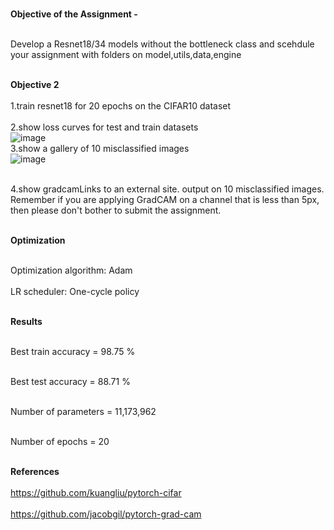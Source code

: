 **</br>Objective of the Assignment -</br>**

</br>Develop a Resnet18/34 models without the bottleneck class and scehdule your assignment with folders on model,utils,data,engine</br>

**</br> Objective 2 </br>**
</br>1.train resnet18 for 20 epochs on the CIFAR10 dataset</br>
</br>2.show loss curves for test and train datasets</br>
![image](https://github.com/padmanabh275/S11_Cam_LR_Optimizers/assets/44230428/44bb85a2-b04d-4c0c-bf28-9e8e9b1313ab)
</br>3.show a gallery of 10 misclassified images</br>
![image](https://github.com/padmanabh275/S11_Cam_LR_Optimizers/assets/44230428/49007924-4660-4ec4-8f5e-1c735b6985dd)

</br>4.show gradcamLinks to an external site. output on 10 misclassified images. Remember if you are applying GradCAM on a channel that is less than 5px, then please don't bother to submit the assignment. </br>

**</br>Optimization</br>**

</br>Optimization algorithm: Adam</br>
</br>LR scheduler: One-cycle policy</br>

**</br>Results</br>**

</br>Best train accuracy = 98.75 %</br>

</br>Best test accuracy =  88.71 %</br>

</br>Number of parameters = 11,173,962 </br>

</br>Number of epochs = 20 </br>



</br>**References**</br>
</br>https://github.com/kuangliu/pytorch-cifar</br>
</br>https://github.com/jacobgil/pytorch-grad-cam</br>
